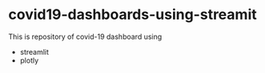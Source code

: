 # covid19-dashboards-using-streamit
This is repository of covid-19 dashboard using
- streamlit
- plotly
